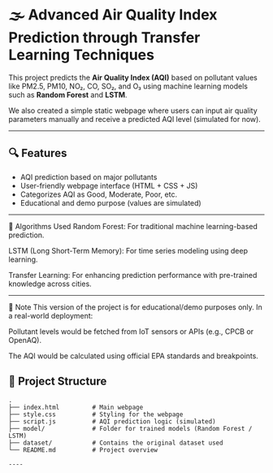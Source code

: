 # 🌫️ Advanced Air Quality Index Prediction through Transfer Learning Techniques

This project predicts the **Air Quality Index (AQI)** based on pollutant values like PM2.5, PM10, NO₂, CO, SO₂, and O₃ using machine learning models such as **Random Forest** and **LSTM**.

We also created a simple static webpage where users can input air quality parameters manually and receive a predicted AQI level (simulated for now).

---

## 🔍 Features

- AQI prediction based on major pollutants
- User-friendly webpage interface (HTML + CSS + JS)
- Categorizes AQI as Good, Moderate, Poor, etc.
- Educational and demo purpose (values are simulated)

---

🧠 Algorithms Used
Random Forest: For traditional machine learning-based prediction.

LSTM (Long Short-Term Memory): For time series modeling using deep learning.

Transfer Learning: For enhancing prediction performance with pre-trained knowledge across cities.

---

📌 Note
This version of the project is for educational/demo purposes only. In a real-world deployment:

Pollutant levels would be fetched from IoT sensors or APIs (e.g., CPCB or OpenAQ).

The AQI would be calculated using official EPA standards and breakpoints.

## 📂 Project Structure

```plaintext
.
├── index.html         # Main webpage
├── style.css          # Styling for the webpage
├── script.js          # AQI prediction logic (simulated)
├── model/             # Folder for trained models (Random Forest / LSTM)
├── dataset/           # Contains the original dataset used
└── README.md          # Project overview

----





